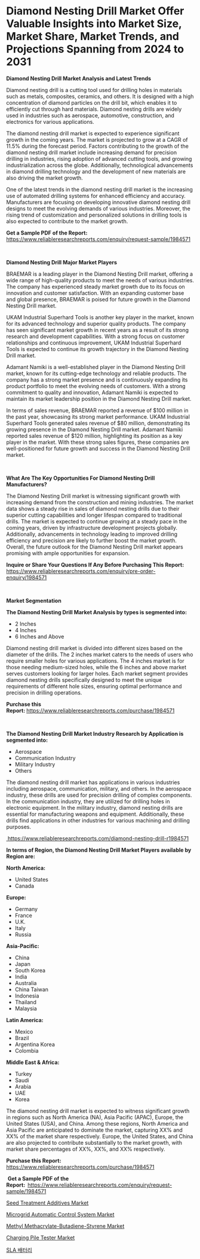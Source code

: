 <p><h1>Diamond Nesting Drill Market Offer Valuable Insights into Market Size, Market Share, Market Trends, and Projections Spanning from 2024 to 2031</h1></p><p><strong>Diamond Nesting Drill Market Analysis and Latest Trends</strong></p>
<p><p>Diamond nesting drill is a cutting tool used for drilling holes in materials such as metals, composites, ceramics, and others. It is designed with a high concentration of diamond particles on the drill bit, which enables it to efficiently cut through hard materials. Diamond nesting drills are widely used in industries such as aerospace, automotive, construction, and electronics for various applications.</p><p>The diamond nesting drill market is expected to experience significant growth in the coming years. The market is projected to grow at a CAGR of 11.5% during the forecast period. Factors contributing to the growth of the diamond nesting drill market include increasing demand for precision drilling in industries, rising adoption of advanced cutting tools, and growing industrialization across the globe. Additionally, technological advancements in diamond drilling technology and the development of new materials are also driving the market growth.</p><p>One of the latest trends in the diamond nesting drill market is the increasing use of automated drilling systems for enhanced efficiency and accuracy. Manufacturers are focusing on developing innovative diamond nesting drill designs to meet the evolving demands of various industries. Moreover, the rising trend of customization and personalized solutions in drilling tools is also expected to contribute to the market growth.</p></p>
<p><strong>Get a Sample PDF of the Report:&nbsp;</strong> <a href="https://www.reliableresearchreports.com/enquiry/request-sample/1984571">https://www.reliableresearchreports.com/enquiry/request-sample/1984571</a></p>
<p>&nbsp;</p>
<p><strong>Diamond Nesting Drill Major Market Players</strong></p>
<p><p>BRAEMAR is a leading player in the Diamond Nesting Drill market, offering a wide range of high-quality products to meet the needs of various industries. The company has experienced steady market growth due to its focus on innovation and customer satisfaction. With an expanding customer base and global presence, BRAEMAR is poised for future growth in the Diamond Nesting Drill market.</p><p>UKAM Industrial Superhard Tools is another key player in the market, known for its advanced technology and superior quality products. The company has seen significant market growth in recent years as a result of its strong research and development capabilities. With a strong focus on customer relationships and continuous improvement, UKAM Industrial Superhard Tools is expected to continue its growth trajectory in the Diamond Nesting Drill market.</p><p>Adamant Namiki is a well-established player in the Diamond Nesting Drill market, known for its cutting-edge technology and reliable products. The company has a strong market presence and is continuously expanding its product portfolio to meet the evolving needs of customers. With a strong commitment to quality and innovation, Adamant Namiki is expected to maintain its market leadership position in the Diamond Nesting Drill market.</p><p>In terms of sales revenue, BRAEMAR reported a revenue of $100 million in the past year, showcasing its strong market performance. UKAM Industrial Superhard Tools generated sales revenue of $80 million, demonstrating its growing presence in the Diamond Nesting Drill market. Adamant Namiki reported sales revenue of $120 million, highlighting its position as a key player in the market. With these strong sales figures, these companies are well-positioned for future growth and success in the Diamond Nesting Drill market.</p></p>
<p>&nbsp;</p>
<p><strong>What Are The Key Opportunities For Diamond Nesting Drill Manufacturers?</strong></p>
<p><p>The Diamond Nesting Drill market is witnessing significant growth with increasing demand from the construction and mining industries. The market data shows a steady rise in sales of diamond nesting drills due to their superior cutting capabilities and longer lifespan compared to traditional drills. The market is expected to continue growing at a steady pace in the coming years, driven by infrastructure development projects globally. Additionally, advancements in technology leading to improved drilling efficiency and precision are likely to further boost the market growth. Overall, the future outlook for the Diamond Nesting Drill market appears promising with ample opportunities for expansion.</p></p>
<p><strong>Inquire or Share Your Questions If Any Before Purchasing This Report:</strong> <a href="https://www.reliableresearchreports.com/enquiry/pre-order-enquiry/1984571">https://www.reliableresearchreports.com/enquiry/pre-order-enquiry/1984571</a></p>
<p>&nbsp;</p>
<p><strong>Market Segmentation</strong></p>
<p><strong>The Diamond Nesting Drill Market Analysis by types is segmented into:</strong></p>
<p><ul><li>2 Inches</li><li>4 Inches</li><li>6 Inches and Above</li></ul></p>
<p><p>Diamond nesting drill market is divided into different sizes based on the diameter of the drills. The 2 inches market caters to the needs of users who require smaller holes for various applications. The 4 inches market is for those needing medium-sized holes, while the 6 inches and above market serves customers looking for larger holes. Each market segment provides diamond nesting drills specifically designed to meet the unique requirements of different hole sizes, ensuring optimal performance and precision in drilling operations.</p></p>
<p><strong>Purchase this Report:&nbsp;</strong><a href="https://www.reliableresearchreports.com/purchase/1984571">https://www.reliableresearchreports.com/purchase/1984571</a></p>
<p>&nbsp;</p>
<p><strong>The Diamond Nesting Drill Market Industry Research by Application is segmented into:</strong></p>
<p><ul><li>Aerospace</li><li>Communication Industry</li><li>Military Industry</li><li>Others</li></ul></p>
<p><p>The diamond nesting drill market has applications in various industries including aerospace, communication, military, and others. In the aerospace industry, these drills are used for precision drilling of complex components. In the communication industry, they are utilized for drilling holes in electronic equipment. In the military industry, diamond nesting drills are essential for manufacturing weapons and equipment. Additionally, these drills find applications in other industries for various machining and drilling purposes.</p></p>
<p><a href="https://www.reliableresearchreports.com/diamond-nesting-drill-r1984571">&nbsp;https://www.reliableresearchreports.com/diamond-nesting-drill-r1984571</a></p>
<p><strong>In terms of Region, the Diamond Nesting Drill Market Players available by Region are:</strong></p>
<p>
    <p> <strong> North America: </strong>
        <ul>
            <li>United States</li>
            <li>Canada</li>
        </ul>
        </p> 
    <p> <strong> Europe: </strong>
        <ul>
            <li>Germany</li>
            <li>France</li>
            <li>U.K.</li>
            <li>Italy</li>
            <li>Russia</li>
        </ul>
        </p> 
    <p> <strong> Asia-Pacific: </strong>
        <ul>
            <li>China</li>
            <li>Japan</li>
            <li>South Korea</li>
            <li>India</li>
            <li>Australia</li>
            <li>China Taiwan</li>
            <li>Indonesia</li>
            <li>Thailand</li>
            <li>Malaysia</li>
        </ul>
        </p> 
    <p> <strong> Latin America: </strong>
        <ul>
            <li>Mexico</li>
            <li>Brazil</li>
            <li>Argentina Korea</li>
            <li>Colombia</li>
        </ul>
        </p> 
    <p> <strong> Middle East & Africa: </strong>
        <ul>
            <li>Turkey</li>
            <li>Saudi</li>
            <li>Arabia</li>
            <li>UAE</li>
            <li>Korea</li>
        </ul>
    </p>
    </p>
<p><p>The diamond nesting drill market is expected to witness significant growth in regions such as North America (NA), Asia Pacific (APAC), Europe, the United States (USA), and China. Among these regions, North America and Asia Pacific are anticipated to dominate the market, capturing XX% and XX% of the market share respectively. Europe, the United States, and China are also projected to contribute substantially to the market growth, with market share percentages of XX%, XX%, and XX% respectively.</p></p>
<p><strong>Purchase this Report: </strong><a href="https://www.reliableresearchreports.com/purchase/1984571">https://www.reliableresearchreports.com/purchase/1984571</a></p>
<p>&nbsp;<strong>Get a Sample PDF of the Report:&nbsp;&nbsp;</strong><a href="https://www.reliableresearchreports.com/enquiry/request-sample/1984571">https://www.reliableresearchreports.com/enquiry/request-sample/1984571</a></p>
<p><strong></strong></p>
<p><p><a href="https://issuu.com/reportprime-2/docs/seed-treatment-additives-market-size-2030.pptx">Seed Treatment Additives Market</a></p><p><a href="https://github.com/kosella/Market-Research-Report-List-3/blob/main/microgrid-automatic-control-system-market.md">Microgrid Automatic Control System Market</a></p><p><a href="https://issuu.com/reportprime-2/docs/methyl-methacrylate-butadiene-styrene-market-size-">Methyl Methacrylate-Butadiene-Styrene Market</a></p><p><a href="https://github.com/kufem1/Market-Research-Report-List-2/blob/main/charging-pile-tester-market.md">Charging Pile Tester Market</a></p><p><a href="https://github.com/chupp85/Market-Research-Report-List-1/blob/main/182272341458.md">SLA 배터리</a></p></p>